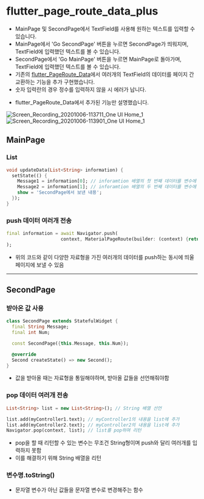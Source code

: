 # flutter_page_route_data_plus

- MainPage 및 SecondPage에서 TextField를 사용해 원하는 텍스트를 입력할 수 있습니다.
- MainPage에서 'Go SecondPage' 버튼을 누르면 SecondPage가 띄워지며, TextField에 입력했던 텍스트를 볼 수 있습니다.
- SecondPage에서 'Go MainPage' 버튼을 누르면 MainPage로 돌아가며, TextField에 입력했던 텍스트를 볼 수 있습니다.
- 기존의 [flutter_PageRoute_Data](https://github.com/OOGEE/flutter_PageRoute_Data)에서 여러개의 TextField의 데이터를 페이지 간 교환하는 기능을 추가 구현했습니다.
- 숫자 입력란의 경우 정수를 입력하지 않을 시 에러가 납니다.

* flutter_PageRoute_Data에서 추가된 기능만 설명했습니다.

![Screen_Recording_20201006-113711_One UI Home_1](https://user-images.githubusercontent.com/46275549/95152791-d8f94300-07c8-11eb-84bc-ad6161286c86.gif)
![Screen_Recording_20201006-113901_One UI Home_1](https://user-images.githubusercontent.com/46275549/95152801-dd256080-07c8-11eb-8efc-3fc6ecc2cc0d.gif)  

## MainPage
### List
~~~dart
void updateData(List<String> information) {
  setState(() {
    Message1 = information[0]; // inforamtion 배열의 첫 번째 데이터를 변수에 저장
    Message2 = information[1]; // inforamtion 배열의 두 번째 데이터를 변수에 저장
    show = 'SecondPage에서 보낸 내용';
  });
}
~~~

### push 데이터 여러개 전송
~~~dart
final information = await Navigator.push(
                    context, MaterialPageRoute(builder: (context) {return SecondPage(Message : myController1.text, Num : int.parse(myController2.text));})
);
~~~
- 위의 코드와 같이 다양한 자료형을 가진 여러개의 데이터를 push하는 동시에 띄울 페이지에 보낼 수 있음

------------

## SecondPage
### 받아온 값 사용
~~~dart
class SecondPage extends StatefulWidget {
  final String Message;
  final int Num;

  const SecondPage({this.Message, this.Num});

  @override
  Second createState() => new Second();
}
~~~
- 값을 받아올 때는 자료형을 통일해야하며, 받아올 값들을 선언해줘야함

### pop 데이터 여러개 전송
~~~dart
List<String> list = new List<String>(); // String 배열 선언
~~~

~~~dart
list.add(myController1.text); // myController1의 내용을 list에 추가
list.add(myController2.text); // myController2의 내용을 list에 추가
Navigator.pop(context, list); // list를 pop하며 리턴
~~~

- pop을 할 때 리턴할 수 있는 변수는 무조건 String형이며 push와 달리 여러개를 입력하지 못함
- 이를 해결하기 위해 String 배열을 리턴

### 변수명.toString()
- 문자열 변수가 아닌 값들을 문자열 변수로 변경해주는 함수
